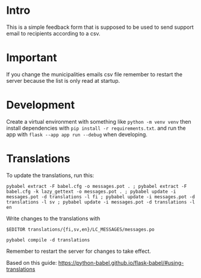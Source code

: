 # Intro

This is a simple feedback form that is supposed to be used to send support email to recipients according to a csv.

# Important

If you change the municipalities emails csv file remember to restart the server because the list is only read at startup.

# Development

Create a virtual environment with something like 
`python -m venv venv`
then install dependencies with
`pip install -r requirements.txt`.
and run the app with
`flask --app app run --debug` when developing.

# Translations

To update the translations, run this:

```
pybabel extract -F babel.cfg -o messages.pot . ; pybabel extract -F babel.cfg -k lazy_gettext -o messages.pot . ; pybabel update -i messages.pot -d translations -l fi ; pybabel update -i messages.pot -d translations -l sv ; pybabel update -i messages.pot -d translations -l en
```

Write changes to the translations with

```
$EDITOR translations/{fi,sv,en}/LC_MESSAGES/messages.po
```

```
pybabel compile -d translations
```

Remember to restart the server for changes to take effect.

Based on this guide: https://python-babel.github.io/flask-babel/#using-translations

